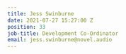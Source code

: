 ```yaml
---
title: Jess Swinburne
date: 2021-07-27 15:27:00 Z
position: 33
job-title: Development Co-Ordinator
email: jess.swinburne@novel.audio
---
```


